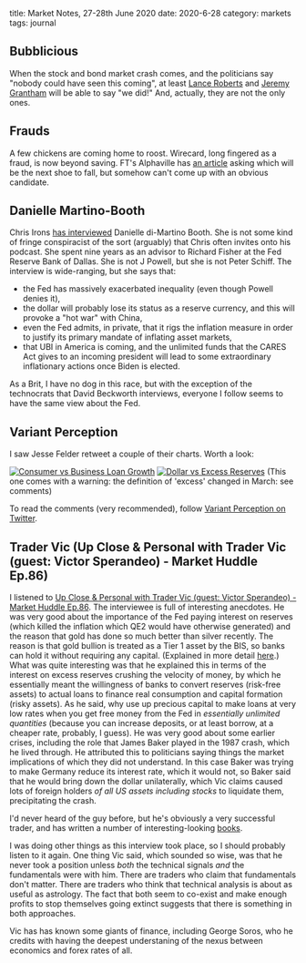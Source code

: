 title: Market Notes, 27-28th June 2020
date: 2020-6-28
category: markets
tags: journal

## Bubblicious

When the stock and bond market crash comes, and the politicians say "nobody could have seen this coming", at least [Lance Roberts](https://www.zerohedge.com/markets/fourth-bubble-instability-problem-debt) and 
[Jeremy Grantham](https://www.zerohedge.com/markets/investing-legend-jeremy-grantham-amazed-unprecedented-stock-bubble)
will be able to say "we did!"
And, actually, they are not the only ones. 

## Frauds

A few chickens are coming home to roost.
Wirecard, long fingered as a fraud, is now beyond saving.
FT's Alphaville has [an article](https://ftalphaville.ft.com/2020/06/26/1593160826000/Who-s-going-to-be-the-next-Wirecard-/) asking which will be the next shoe to fall,
but somehow can't come up with an obvious candidate.

## Danielle Martino-Booth

Chris Irons [has interviewed](https://twitter.com/qtrresearch/status/1274090504439894017) Danielle di-Martino Booth.
She is not some kind of fringe conspiracist of the sort (arguably) that Chris often invites onto his podcast. 
She spent nine years as an advisor to Richard Fisher at the Fed Reserve Bank of Dallas. 
She is not J Powell, but she is not Peter Schiff.
The interview is wide-ranging, but she says that:

* the Fed has massively exacerbated inequality (even though Powell denies it),
* the dollar will probably lose its status as a reserve currency, and this will provoke a "hot war" with China,
* even the Fed admits, in private, that it rigs the inflation measure in order to justify its primary mandate of inflating asset markets, 
* that UBI in America is coming, and the unlimited funds that the CARES Act gives to an incoming president will lead to some extraordinary inflationary actions once Biden is elected.

As a Brit, I have no dog in this race, but with the exception of the technocrats that David Beckworth interviews, 
everyone I follow seems to have the same view about the Fed.

## Variant Perception

I saw Jesse Felder retweet a couple of their charts. Worth a look:

[![Consumer vs Business Loan Growth](https://pbs.twimg.com/media/EbL0hohXsAAPmU7?format=jpg&name=900x900)](https://twitter.com/VrntPerception/status/1275350827033640960/photo/1)
[![Dollar vs Excess Reserves](https://pbs.twimg.com/media/EbbVfkcXgAEJxAV?format=jpg&name=900x900)](https://twitter.com/VrntPerception/status/1276442317201838080/photo/1)
(This one comes with a warning: the definition of 'excess' changed in March: see comments)

To read the comments (very recommended), follow [Variant Perception on Twitter](https://twitter.com/VrntPerception).

## Trader Vic (Up Close & Personal with Trader Vic (guest: Victor Sperandeo) - Market Huddle Ep.86)

I listened to [Up Close & Personal with Trader Vic (guest: Victor Sperandeo) - Market Huddle Ep.86](https://www.youtube.com/watch?v=oUm5xcIISac). The interviewee is full of interesting anecdotes.
He was very good about the importance of the Fed paying interest on reserves (which killed the inflation which QE2 would have otherwise generated) and the reason that gold has done so much better than silver recently. The reason is that gold bullion is treated as a Tier 1 asset by the BIS, so banks can hold it without requiring any capital. (Explained in more detail [here](https://www.pinnacledigest.com/mining-stocks/central-bank-purchases-gold/).) What was quite interesting was that he explained this in terms of the interest on excess reserves crushing the velocity of money, by which he essentially meant the willingness of banks to convert reserves (risk-free assets) to actual loans to finance real consumption and capital formation (risky assets). As he said, why use up precious capital to make loans at very low rates when you get free money from the Fed in *essentially unlimited quantities* (because you can increase deposits, or at least borrow, at a cheaper rate, probably, I guess). He was very good about some earlier crises, including the role that James Baker played in the 1987 crash, which he lived through. He attributed this to politicians saying things the market implications of which they did not understand. In this case Baker was trying to make Germany reduce its interest rate, which it would not, so Baker said that he would bring down the dollar unilaterally, which Vic claims caused lots of foreign holders *of all US assets including stocks* to liquidate them, precipitating the crash. 
 
I'd never heard of the guy before, but he's obviously a very successful trader, and has written a number of interesting-looking [books](https://www.victorsperandeo.com/). 

I was doing other things as this interview took place, so I should probably listen to it again.
One thing Vic said, which sounded so wise, was that he never took a position unless *both* the technical signals *and* the fundamentals were with him.
There are traders who claim that fundamentals don't matter.
There are traders who think that technical analysis is about as useful as astrology.
The fact that both seem to co-exist and make enough profits to stop themselves going extinct suggests that there is something in both approaches.

Vic has has known some giants of finance, including George Soros, who he credits with having the deepest understaning of the nexus between economics and forex rates of all.